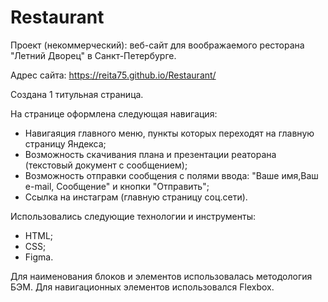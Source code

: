 # Restaurant
 Проект (некоммерческий): веб-сайт для воображаемого ресторана "Летний Дворец" в Санкт-Петербурге.
 
 Адрес сайта: https://reita75.github.io/Restaurant/

 Создана 1 титульная страница. 
 
 На странице оформлена следующая навигация:
 - Навигаяция главного меню, пункты которых переходят на главную страницу Яндекса;
 - Возможность скачивания плана и презентации реаторана (текстовый документ с сообщением);
 - Возможность отправки сообщения с полями ввода: "Ваше имя,Ваш e-mail, Сообщение" и кнопки "Отправить";
 - Ссылка на инстаграм (главную страницу соц.сети).

Использовались следующие технологии и инструменты:

- HTML; 
- CSS; 
- Figma.

Для наименования блоков и элементов использовалась методология БЭМ. Для навигационных элементов использовался Flexbox.
